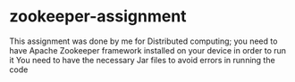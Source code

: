 # zookeeper-assignment
This assignment was done by me for Distributed computing; you need to have Apache Zookeeper framework installed on your device in order to run it
You need to have the necessary Jar files to avoid errors in running the code

